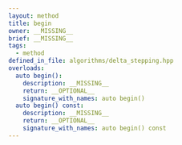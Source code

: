 ```yaml
---
layout: method
title: begin
owner: __MISSING__
brief: __MISSING__
tags:
  - method
defined_in_file: algorithms/delta_stepping.hpp
overloads:
  auto begin():
    description: __MISSING__
    return: __OPTIONAL__
    signature_with_names: auto begin()
  auto begin() const:
    description: __MISSING__
    return: __OPTIONAL__
    signature_with_names: auto begin() const
---
```

